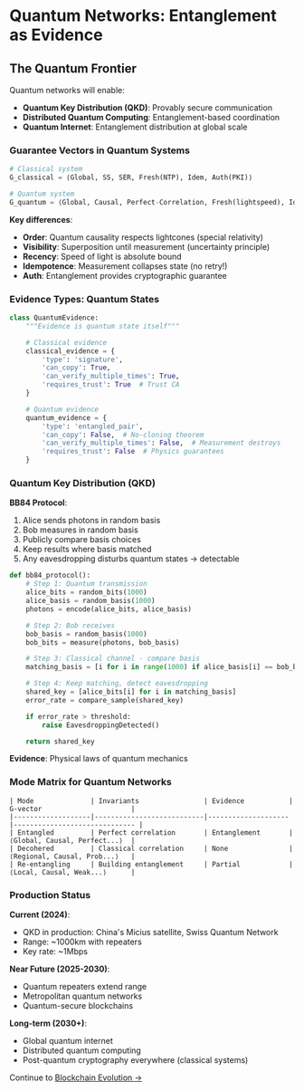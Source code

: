 # Quantum Networks: Entanglement as Evidence

## The Quantum Frontier

Quantum networks will enable:
- **Quantum Key Distribution (QKD)**: Provably secure communication
- **Distributed Quantum Computing**: Entanglement-based coordination
- **Quantum Internet**: Entanglement distribution at global scale

### Guarantee Vectors in Quantum Systems

```python
# Classical system
G_classical = ⟨Global, SS, SER, Fresh(NTP), Idem, Auth(PKI)⟩

# Quantum system
G_quantum = ⟨Global, Causal, Perfect-Correlation, Fresh(lightspeed), Idem(measure-once), Auth(entanglement)⟩
```

**Key differences**:
- **Order**: Quantum causality respects lightcones (special relativity)
- **Visibility**: Superposition until measurement (uncertainty principle)
- **Recency**: Speed of light is absolute bound
- **Idempotence**: Measurement collapses state (no retry!)
- **Auth**: Entanglement provides cryptographic guarantee

### Evidence Types: Quantum States

```python
class QuantumEvidence:
    """Evidence is quantum state itself"""

    # Classical evidence
    classical_evidence = {
        'type': 'signature',
        'can_copy': True,
        'can_verify_multiple_times': True,
        'requires_trust': True  # Trust CA
    }

    # Quantum evidence
    quantum_evidence = {
        'type': 'entangled_pair',
        'can_copy': False,  # No-cloning theorem
        'can_verify_multiple_times': False,  # Measurement destroys
        'requires_trust': False  # Physics guarantees
    }
```

### Quantum Key Distribution (QKD)

**BB84 Protocol**:

1. Alice sends photons in random basis
2. Bob measures in random basis
3. Publicly compare basis choices
4. Keep results where basis matched
5. Any eavesdropping disturbs quantum states → detectable

```python
def bb84_protocol():
    # Step 1: Quantum transmission
    alice_bits = random_bits(1000)
    alice_basis = random_basis(1000)
    photons = encode(alice_bits, alice_basis)

    # Step 2: Bob receives
    bob_basis = random_basis(1000)
    bob_bits = measure(photons, bob_basis)

    # Step 3: Classical channel - compare basis
    matching_basis = [i for i in range(1000) if alice_basis[i] == bob_basis[i]]

    # Step 4: Keep matching, detect eavesdropping
    shared_key = [alice_bits[i] for i in matching_basis]
    error_rate = compare_sample(shared_key)

    if error_rate > threshold:
        raise EavesdroppingDetected()

    return shared_key
```

**Evidence**: Physical laws of quantum mechanics

### Mode Matrix for Quantum Networks

```
| Mode              | Invariants                | Evidence           | G-vector                      |
|-------------------|---------------------------|--------------------|------------------------------ |
| Entangled         | Perfect correlation       | Entanglement       | ⟨Global, Causal, Perfect...⟩  |
| Decohered         | Classical correlation     | None               | ⟨Regional, Causal, Prob...⟩   |
| Re-entangling     | Building entanglement     | Partial            | ⟨Local, Causal, Weak...⟩      |
```

### Production Status

**Current (2024)**:
- QKD in production: China's Micius satellite, Swiss Quantum Network
- Range: ~1000km with repeaters
- Key rate: ~1Mbps

**Near Future (2025-2030)**:
- Quantum repeaters extend range
- Metropolitan quantum networks
- Quantum-secure blockchains

**Long-term (2030+)**:
- Global quantum internet
- Distributed quantum computing
- Post-quantum cryptography everywhere (classical systems)

Continue to [Blockchain Evolution →](blockchain.md)